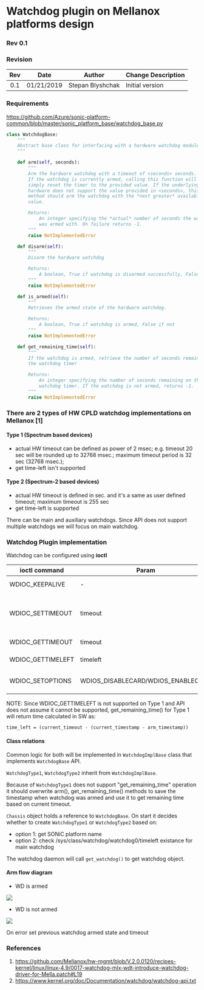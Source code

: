 # Watchdog plugin on Mellanox platforms design #

### Rev 0.1 ###

### Revision ###

 | Rev |     Date    |       Author       | Change Description                |
 |:---:|:-----------:|:------------------:|-----------------------------------|
 | 0.1 |  01/21/2019           |      Stepan Blyshchak      | Initial version        |
 
### Requirements ###

https://github.com/Azure/sonic-platform-common/blob/master/sonic_platform_base/watchdog_base.py
```python
class WatchdogBase:
    """
    Abstract base class for interfacing with a hardware watchdog module
    """

    def arm(self, seconds):
        """
        Arm the hardware watchdog with a timeout of <seconds> seconds.
        If the watchdog is currently armed, calling this function will
        simply reset the timer to the provided value. If the underlying
        hardware does not support the value provided in <seconds>, this
        method should arm the watchdog with the *next greater* available
        value.

        Returns:
            An integer specifying the *actual* number of seconds the watchdog
            was armed with. On failure returns -1.
        """
        raise NotImplementedError

    def disarm(self):
        """
        Disarm the hardware watchdog

        Returns:
            A boolean, True if watchdog is disarmed successfully, False if not
        """
        raise NotImplementedError

    def is_armed(self):
        """
        Retrieves the armed state of the hardware watchdog.

        Returns:
            A boolean, True if watchdog is armed, False if not
        """
        raise NotImplementedError

    def get_remaining_time(self):
        """
        If the watchdog is armed, retrieve the number of seconds remaining on
        the watchdog timer

        Returns:
            An integer specifying the number of seconds remaining on thei
            watchdog timer. If the watchdog is not armed, returns -1.
        """
        raise NotImplementedError
```

### There are 2 types of HW CPLD watchdog implementations on Mellanox [1] ###

#### Type 1 (Spectrum based devices) ####

- actual HW timeout can be defined as power of 2 msec;
e.g. timeout 20 sec will be rounded up to 32768 msec.; maximum timeout period is 32 sec (32768 msec.);
- get time-left isn't supported


#### Type 2 (Spectrum-2 based devices) ####

- actual HW timeout is defined in sec. and it's a same as user defined timeout; maximum timeout is 255 sec
- get time-left is supported

There can be main and auxiliary watchdogs. Since API does not support multiple watchdogs we will focus on main watchdog.

### Watchdog Plugin implementation ###

Watchdog can be configured using <b>ioctl</b>

| ioctl command | Param | Comment |
|---------------|-------|---------|
|WDIOC_KEEPALIVE| -| Ping watchdog
|WDIOC_SETTIMEOUT| timeout| Set timeout, return is actual timeout
|WDIOC_GETTIMEOUT| timeout| Get timeout
|WDIOC_GETTIMELEFT| timeleft| Get timeleft
|WDIOC_SETOPTIONS|WDIOS_DISABLECARD/WDIOS_ENABLECARD| Turn off/on watchdog

NOTE: Since WDIOC_GETTIMELEFT is not supported on Type 1 and API does not assume it cannot be supported, get_remaining_time() for Type 1 will return time calculated in SW as:
<p>

```time_left = (current_timeout - (current_timestamp - arm_timestamp))```

#### Class relations ####

Common logic for both will be implemented in ```WatchdogImplBase``` class that implements ```WatchdogBase``` API. 
<p>

```WatchdogType1```, ```WatchdogType2``` inherit from ```WatchdogImplBase```.

Because of ```WatchdogType1``` does not support "get_remaining_time" operation it should overwrite arm(), get_remaining_time() methods to save the timestamp when watchdog was armed and use it to get remaining time based on current timeout.

```Chassis``` object holds a reference to ```WatchdogBase```. On start it decides whether to create ```WatchdogType1``` or ```WatchdogType2``` based on:
- option 1: get SONiC platform name
- option 2: check /sys/class/watchdog/watchdog0/timeleft existance for main watchdog

The watchdog daemon will call ```get_watchdog()``` to get watchdog object.

#### Arm flow diagram ####
- WD is armed

![](https://github.com/stepanblyschak/SONiC/blob/wd/doc/pmon/wd_arm1.png)

- WD is not armed

![](https://github.com/stepanblyschak/SONiC/blob/wd/doc/pmon/wd_arm2.png)

On error set previous watchdog armed state and timeout

### References ###
1. https://github.com/Mellanox/hw-mgmt/blob/V.2.0.0120/recipes-kernel/linux/linux-4.9/0017-watchdog-mlx-wdt-introduce-watchdog-driver-for-Mella.patch#L19
2. https://www.kernel.org/doc/Documentation/watchdog/watchdog-api.txt
